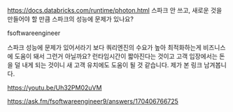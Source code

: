 https://docs.databricks.com/runtime/photon.html 스파크 안 쓰고, 새로운 것을 만들어야 할 만큼 스파크의 성능에 문제가 있나요?

fsoftwareengineer

스파크 성능에 문제가 있어서라기 보다 쿼리엔진의 수요가 높아 최적화하는게 비즈니스에 도움이 돼서 그런거 아닐까요? 런타임시간이 짧아진다는 것이고 고객 입장에서는 돈을 덜 내게 되는 것이니 새 고객 유치에도 도움이 될 것 같습니다.
제가 본 링크 남겨봅니다.

https://youtu.be/Uh32PM02uVM

https://ask.fm/fsoftwareengineer9/answers/170406766725

